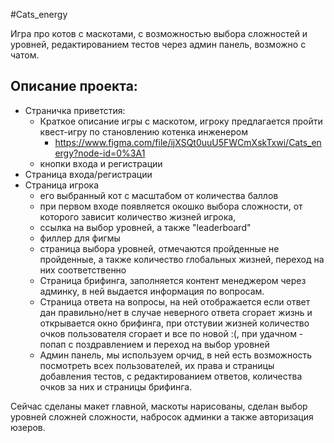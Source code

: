 #Cats_energy

Игра про котов с маскотами, с возможностью выбора сложностей и уровней, редактированием тестов через админ панель, возможно с чатом. 

Описание проекта:
-
- Страничка приветстия:
  - Краткое описание игры с маскотом, игроку предлагается пройти квест-игру по становлению котенка инженером 
    - https://www.figma.com/file/ijXSQt0uuU5FWCmXskTxwi/Cats_energy?node-id=0%3A1
  - кнопки входа и регистрации
- Страница входа/регистрации
- Страница игрока
  - его выбранный кот с масштабом от количества баллов
  - при первом входе появляется окошко выбора сложности, от которого зависит количество жизней игрока, 
  - ссылка на выбор уровней, а также "leaderboard"
  - филлер для фигмы
  - страница выбора уровней, отмечаются пройденные не пройденные, а также количество глобальных жизней, переход на них соответственно
  - Страница брифинга, заполняется контент менеджером через админку, в ней выдается информация по вопросам.
  - Страница ответа на вопросы, на ней отображается если ответ дан правильно/нет в случае неверного ответа сгорает жизнь и открывается окно брифинга, при отстувии жизней количество очков пользователя сгорает и все по новой :(, при удачном - попап с поздравлением и переход на выбор уровней 
  - Админ панель, мы используем орчид, в ней есть возможность посмотреть всех пользователей, их права и страницы добавления тестов, с редактированием ответов, количества очков за них и страницы брифинга.


Сейчас сделаны макет главной, маскоты нарисованы, сделан выбор уровней сложней сложности, набросок админки а также авторизация юзеров.
